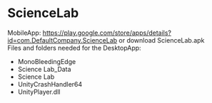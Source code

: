 # ScienceLab
MobileApp: https://play.google.com/store/apps/details?id=com.DefaultCompany.ScienceLab or download ScienceLab.apk    
Files and folders needed for the DesktopApp: 
- MonoBleedingEdge
- Science Lab_Data
- Science Lab
- UnityCrashHandler64
- UnityPlayer.dll
